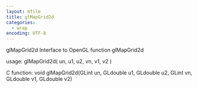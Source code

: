 ```yaml
---
layout: mfile
title: glMapGrid2d
categories:
  - wrap
encoding: UTF-8
---
```


glMapGrid2d  Interface to OpenGL function glMapGrid2d

usage:  glMapGrid2d( un, u1, u2, vn, v1, v2 )

C function:  void glMapGrid2d(GLint un, GLdouble u1, GLdouble u2, GLint vn, GLdouble v1, GLdouble v2)